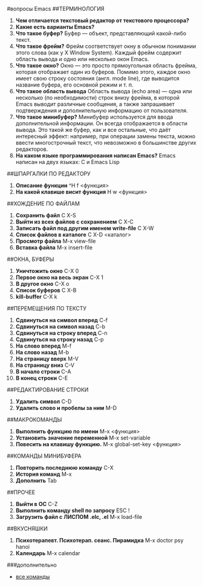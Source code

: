 #вопросы Emacs
##ТЕРМИНОЛОГИЯ
1. **Чем отличается текстовый редактор от текстового процессора?**
2. **Какие есть варианты Emacs?**
3. **Что такое буфер?**
 Буфер — объект, представляющий какой-либо текст.
4. **Что такое фрейм?**
 Фрейм соответствует окну в обычном понимании этого слова (как у X Window System). Каждый фрейм содержит область вывода и одно или несколько окон Emacs.
5. **Что такое окно?**
 Окно — это просто прямоугольная область фрейма, которая отображает один из буферов. Помимо этого, каждое окно имеет свою строку состояния (англ. mode line), где выводится название буфера, его основной режим и т. п.
6. **Что такое область вывода**
 Область вывода (echo area) — одна или несколько (по необходимости) строк внизу фрейма, в которой Emacs выводит различные сообщения, а также запрашивает подтверждения и дополнительную информацию от пользователя.
7. **Что такое минибуфер?**
 Минибуфер используется для ввода дополнительной информации. Он всегда отображается в области вывода. Это такой же буфер, как и все остальные, что даёт интересный эффект: например, при операции замены текста, можно ввести многострочный текст, что невозможно в большинстве других редакторов.
8. **На каком языке программирования написан Emacs?**
 Emacs написан на двух языках: C и Emacs Lisp

##ШПАРГАЛКИ ПО РЕДАКТОРУ
1. **Описание функции**
 ^H f <функция>
2. **На какой клавише висит функция**
 H w <функция>

##ХОЖДЕНИЕ   ПО   ФАЙЛАМ
1. **Сохранить файл**
 C X-S
2. **Выйти из всех файлов с сохранением**
 C X-C
3. **Записать файл под другим именем write-file**
 C X-W
4. **Список файлов в каталоге**
 C X-D <каталог>
5. **Просмотр файла**
 M-x view-file
6. **Вставка файла**
 M-x insert-file

##ОКНА, БУФЕРЫ
1. **Уничтожить окно**
C-X 0
2. **Первое окно на весь экран**
C-X 1
3. **В другое окно**
C-X o
4. **Список буферов**
C X-B
5. **kill-buffer**
C-X k

##ПЕРЕМЕЩЕНИЯ   ПО   ТЕКСТУ
1. **Сдвинуться на символ вперед**
C-f
2. **Сдвинуться на символ назад**
C-b
3. **Сдвинуться на строку вперед**
C-n
4. **Сдвинуться на строку назад**
C-p
5. **На слово вперед**
M-f
6. **На слово назад**
M-b
7. **На страницу вверх**
M-V
8. **На страницу вниз**
C-V
9. **В начало строки**
C-A
10. **В конец строки**
C-E

##РЕДАКТИРОВАНИЕ СТРОКИ
1. **Удалить символ**
C-D
2. **Удалить слово и пробелы за ним**
M-D

##МАКРОКОМАНДЫ
1. **Выполнить функцию по имени**
M-x <функция>
2. **Установить значение переменной**
M-x set-variable
3. **Повесить на клавишу функцию.**
M-x global-set-key  <функция>

##КОМАНДЫ МИНИБУФЕРА
1. **Повторить последнюю команду**
C-X
2. **История команд**
M-x
3. **Дополнить**
Tab

##ПРОЧЕЕ
1. **Выйти в ОС**
C-Z
2. **Выполнить команду shell по запросу**
ESC !
3. **Загрузить файл с ЛИСПОМ  .elc, .el**
M-x load-file

##ВКУСНЯШКИ
1. **Психотерапевт. Психотерап. сеанс. Пирамидка**
M-x doctor psy hanoi
2. **Календарь**
M-x calendar

###дополнительно
- [все команды](http://lib.ru/unixhelp/emacs.txt)
